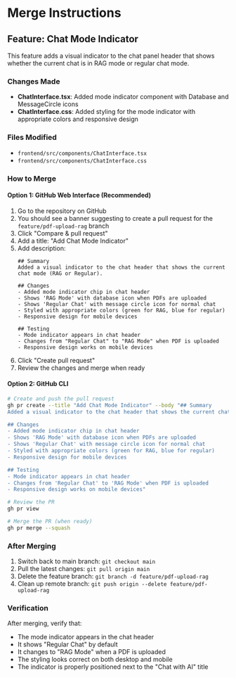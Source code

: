 # Merge Instructions

## Feature: Chat Mode Indicator

This feature adds a visual indicator to the chat panel header that shows whether the current chat is in RAG mode or regular chat mode.

### Changes Made

- **ChatInterface.tsx**: Added mode indicator component with Database and MessageCircle icons
- **ChatInterface.css**: Added styling for the mode indicator with appropriate colors and responsive design

### Files Modified

- `frontend/src/components/ChatInterface.tsx`
- `frontend/src/components/ChatInterface.css`

### How to Merge

#### Option 1: GitHub Web Interface (Recommended)

1. Go to the repository on GitHub
2. You should see a banner suggesting to create a pull request for the `feature/pdf-upload-rag` branch
3. Click "Compare & pull request"
4. Add a title: "Add Chat Mode Indicator"
5. Add description:
   ```
   ## Summary
   Added a visual indicator to the chat header that shows the current chat mode (RAG or Regular).

   ## Changes
   - Added mode indicator chip in chat header
   - Shows 'RAG Mode' with database icon when PDFs are uploaded
   - Shows 'Regular Chat' with message circle icon for normal chat
   - Styled with appropriate colors (green for RAG, blue for regular)
   - Responsive design for mobile devices

   ## Testing
   - Mode indicator appears in chat header
   - Changes from "Regular Chat" to "RAG Mode" when PDF is uploaded
   - Responsive design works on mobile devices
   ```
6. Click "Create pull request"
7. Review the changes and merge when ready

#### Option 2: GitHub CLI

```bash
# Create and push the pull request
gh pr create --title "Add Chat Mode Indicator" --body "## Summary
Added a visual indicator to the chat header that shows the current chat mode (RAG or Regular).

## Changes
- Added mode indicator chip in chat header
- Shows 'RAG Mode' with database icon when PDFs are uploaded
- Shows 'Regular Chat' with message circle icon for normal chat
- Styled with appropriate colors (green for RAG, blue for regular)
- Responsive design for mobile devices

## Testing
- Mode indicator appears in chat header
- Changes from 'Regular Chat' to 'RAG Mode' when PDF is uploaded
- Responsive design works on mobile devices"

# Review the PR
gh pr view

# Merge the PR (when ready)
gh pr merge --squash
```

### After Merging

1. Switch back to main branch: `git checkout main`
2. Pull the latest changes: `git pull origin main`
3. Delete the feature branch: `git branch -d feature/pdf-upload-rag`
4. Clean up remote branch: `git push origin --delete feature/pdf-upload-rag`

### Verification

After merging, verify that:
- The mode indicator appears in the chat header
- It shows "Regular Chat" by default
- It changes to "RAG Mode" when a PDF is uploaded
- The styling looks correct on both desktop and mobile
- The indicator is properly positioned next to the "Chat with AI" title